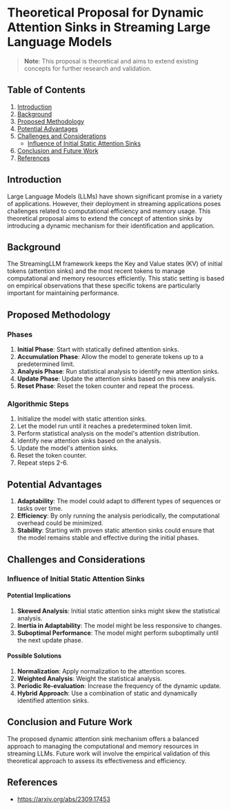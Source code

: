 # Theoretical Proposal for Dynamic Attention Sinks in Streaming Large Language Models

> **Note**: This proposal is theoretical and aims to extend existing concepts for further research and validation.

## Table of Contents
1. [Introduction](#introduction)
2. [Background](#background)
3. [Proposed Methodology](#proposed-methodology)
4. [Potential Advantages](#potential-advantages)
5. [Challenges and Considerations](#challenges-and-considerations)
   - [Influence of Initial Static Attention Sinks](#influence-of-initial-static-attention-sinks)
6. [Conclusion and Future Work](#conclusion-and-future-work)
7. [References](#References)

## Introduction

Large Language Models (LLMs) have shown significant promise in a variety of applications. However, their deployment in streaming applications poses challenges related to computational efficiency and memory usage. This theoretical proposal aims to extend the concept of attention sinks by introducing a dynamic mechanism for their identification and application.

## Background

The StreamingLLM framework keeps the Key and Value states (KV) of initial tokens (attention sinks) and the most recent tokens to manage computational and memory resources efficiently. This static setting is based on empirical observations that these specific tokens are particularly important for maintaining performance.

## Proposed Methodology

### Phases

1. **Initial Phase**: Start with statically defined attention sinks.
2. **Accumulation Phase**: Allow the model to generate tokens up to a predetermined limit.
3. **Analysis Phase**: Run statistical analysis to identify new attention sinks.
4. **Update Phase**: Update the attention sinks based on this new analysis.
5. **Reset Phase**: Reset the token counter and repeat the process.

### Algorithmic Steps

1. Initialize the model with static attention sinks.
2. Let the model run until it reaches a predetermined token limit.
3. Perform statistical analysis on the model's attention distribution.
4. Identify new attention sinks based on the analysis.
5. Update the model's attention sinks.
6. Reset the token counter.
7. Repeat steps 2-6.

## Potential Advantages

1. **Adaptability**: The model could adapt to different types of sequences or tasks over time.
2. **Efficiency**: By only running the analysis periodically, the computational overhead could be minimized.
3. **Stability**: Starting with proven static attention sinks could ensure that the model remains stable and effective during the initial phases.

## Challenges and Considerations

### Influence of Initial Static Attention Sinks

#### Potential Implications

1. **Skewed Analysis**: Initial static attention sinks might skew the statistical analysis.
2. **Inertia in Adaptability**: The model might be less responsive to changes.
3. **Suboptimal Performance**: The model might perform suboptimally until the next update phase.

#### Possible Solutions

1. **Normalization**: Apply normalization to the attention scores.
2. **Weighted Analysis**: Weight the statistical analysis.
3. **Periodic Re-evaluation**: Increase the frequency of the dynamic update.
4. **Hybrid Approach**: Use a combination of static and dynamically identified attention sinks.

## Conclusion and Future Work

The proposed dynamic attention sink mechanism offers a balanced approach to managing the computational and memory resources in streaming LLMs. Future work will involve the empirical validation of this theoretical approach to assess its effectiveness and efficiency.

## References
- https://arxiv.org/abs/2309.17453
